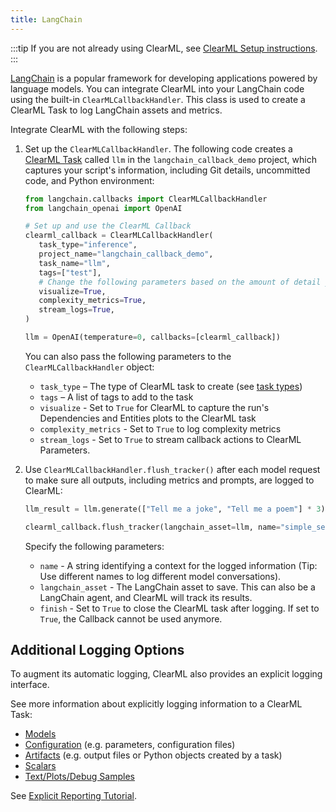 ```yaml
---
title: LangChain
---
```


:::tip
If you are not already using ClearML, see [ClearML Setup instructions](../clearml_sdk/clearml_sdk_setup).
:::


[LangChain](https://github.com/langchain-ai/langchain) is a popular framework for developing applications powered by 
language models. You can integrate ClearML into your LangChain code using the built-in `ClearMLCallbackHandler`. This 
class is used to create a ClearML Task to log LangChain assets and metrics. 

Integrate ClearML with the following steps:
1. Set up the `ClearMLCallbackHandler`. The following code creates a [ClearML Task](../fundamentals/task.md) called 
   `llm` in the `langchain_callback_demo` project, which captures your script's information, including Git details, 
   uncommitted code, and Python environment: 
   ```python
   from langchain.callbacks import ClearMLCallbackHandler
   from langchain_openai import OpenAI

   # Set up and use the ClearML Callback
   clearml_callback = ClearMLCallbackHandler(
      task_type="inference",
      project_name="langchain_callback_demo",
      task_name="llm",
      tags=["test"],
      # Change the following parameters based on the amount of detail you want tracked
      visualize=True,
      complexity_metrics=True,
      stream_logs=True,
   )

   llm = OpenAI(temperature=0, callbacks=[clearml_callback])
   ```
   You can also pass the following parameters to the `ClearMLCallbackHandler` object:
   * `task_type` – The type of ClearML task to create (see [task types](../fundamentals/task.md#task-types))
   * `tags` – A list of tags to add to the task
   * `visualize` - Set to `True` for ClearML to capture the run's Dependencies and Entities plots to the ClearML task
   * `complexity_metrics` - Set to `True` to log complexity metrics
   * `stream_logs` - Set to `True` to stream callback actions to ClearML Parameters.
1. Use `ClearMLCallbackHandler.flush_tracker()` after each model request to make sure all outputs, including metrics and
   prompts, are logged to ClearML:

   ```python
   llm_result = llm.generate(["Tell me a joke", "Tell me a poem"] * 3)

   clearml_callback.flush_tracker(langchain_asset=llm, name="simple_sequential")
   ```   

   Specify the following parameters: 
   * `name` - A string identifying a context for the logged information (Tip: Use different names to log different model 
      conversations).
   * `langchain_asset` - The LangChain asset to save. This can also be a LangChain agent, and ClearML will track its results.
   * `finish` - Set to `True` to close the ClearML task after logging. If set to `True`, the Callback cannot be used anymore.

## Additional Logging Options
To augment its automatic logging, ClearML also provides an explicit logging interface.

See more information about explicitly logging information to a ClearML Task:
* [Models](../clearml_sdk/model_sdk.md#manually-logging-models)
* [Configuration](../clearml_sdk/task_sdk.md#configuration) (e.g. parameters, configuration files)
* [Artifacts](../clearml_sdk/task_sdk.md#artifacts) (e.g. output files or Python objects created by a task)
* [Scalars](../clearml_sdk/task_sdk.md#scalars) 
* [Text/Plots/Debug Samples](../fundamentals/logger.md#manual-reporting)

See [Explicit Reporting Tutorial](../guides/reporting/explicit_reporting.md).
